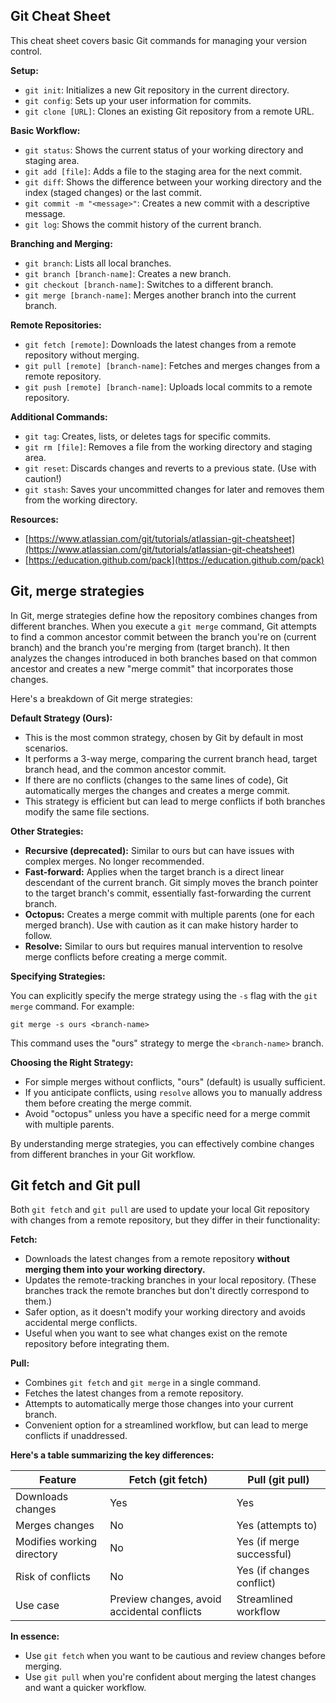 ## Git Cheat Sheet

This cheat sheet covers basic Git commands for managing your version control.

**Setup:**

* `git init`: Initializes a new Git repository in the current directory.
* `git config`: Sets up your user information for commits.
* `git clone [URL]`: Clones an existing Git repository from a remote URL.

**Basic Workflow:**

* `git status`: Shows the current status of your working directory and staging area.
* `git add [file]`: Adds a file to the staging area for the next commit.
* `git diff`: Shows the difference between your working directory and the index (staged changes) or the last commit.
* `git commit -m "<message>"`: Creates a new commit with a descriptive message.
* `git log`: Shows the commit history of the current branch.

**Branching and Merging:**

* `git branch`: Lists all local branches.
* `git branch [branch-name]`: Creates a new branch.
* `git checkout [branch-name]`: Switches to a different branch.
* `git merge [branch-name]`: Merges another branch into the current branch.

**Remote Repositories:**

* `git fetch [remote]`: Downloads the latest changes from a remote repository without merging.
* `git pull [remote] [branch-name]`: Fetches and merges changes from a remote repository.
* `git push [remote] [branch-name]`: Uploads local commits to a remote repository.

**Additional Commands:**

* `git tag`: Creates, lists, or deletes tags for specific commits.
* `git rm [file]`: Removes a file from the working directory and staging area.
* `git reset`: Discards changes and reverts to a previous state. (Use with caution!)
* `git stash`: Saves your uncommitted changes for later and removes them from the working directory.

**Resources:**

* [https://www.atlassian.com/git/tutorials/atlassian-git-cheatsheet](https://www.atlassian.com/git/tutorials/atlassian-git-cheatsheet)
* [https://education.github.com/pack](https://education.github.com/pack)

## Git, merge strategies

In Git, merge strategies define how the repository combines changes from different branches. When you execute a `git merge` command, Git attempts to find a common ancestor commit between the branch you're on (current branch) and the branch you're merging from (target branch). It then analyzes the changes introduced in both branches based on that common ancestor and creates a new "merge commit" that incorporates those changes.

Here's a breakdown of Git merge strategies:

**Default Strategy (Ours):**

* This is the most common strategy, chosen by Git by default in most scenarios.
* It performs a 3-way merge, comparing the current branch head, target branch head, and the common ancestor commit.
* If there are no conflicts (changes to the same lines of code), Git automatically merges the changes and creates a merge commit.
* This strategy is efficient but can lead to merge conflicts if both branches modify the same file sections.

**Other Strategies:**

* **Recursive (deprecated):** Similar to ours but can have issues with complex merges. No longer recommended.
* **Fast-forward:** Applies when the target branch is a direct linear descendant of the current branch. Git simply moves the branch pointer to the target branch's commit, essentially fast-forwarding the current branch.
* **Octopus:** Creates a merge commit with multiple parents (one for each merged branch). Use with caution as it can make history harder to follow.
* **Resolve:** Similar to ours but requires manual intervention to resolve merge conflicts before creating a merge commit.

**Specifying Strategies:**

You can explicitly specify the merge strategy using the `-s` flag with the `git merge` command. For example:

```
git merge -s ours <branch-name>
```

This command uses the "ours" strategy to merge the `<branch-name>` branch.

**Choosing the Right Strategy:**

* For simple merges without conflicts, "ours" (default) is usually sufficient.
* If you anticipate conflicts, using `resolve` allows you to manually address them before creating the merge commit.
* Avoid "octopus" unless you have a specific need for a merge commit with multiple parents.

By understanding merge strategies, you can effectively combine changes from different branches in your Git workflow.

## Git fetch and Git pull

Both `git fetch` and `git pull` are used to update your local Git repository with changes from a remote repository, but they differ in their functionality:

**Fetch:**

* Downloads the latest changes from a remote repository **without merging them into your working directory.**
* Updates the remote-tracking branches in your local repository. (These branches track the remote branches but don't directly correspond to them.)
* Safer option, as it doesn't modify your working directory and avoids accidental merge conflicts.
* Useful when you want to see what changes exist on the remote repository before integrating them.

**Pull:**

* Combines `git fetch` and `git merge` in a single command.
* Fetches the latest changes from a remote repository.
* Attempts to automatically merge those changes into your current branch.
* Convenient option for a streamlined workflow, but can lead to merge conflicts if unaddressed.

**Here's a table summarizing the key differences:**

| Feature          | Fetch (git fetch) | Pull (git pull) |
|------------------|------------------|----------------|
| Downloads changes | Yes               | Yes            |
| Merges changes    | No                | Yes (attempts to) |
| Modifies working directory | No                | Yes (if merge successful) |
| Risk of conflicts | No                | Yes (if changes conflict) |
| Use case          | Preview changes, avoid accidental conflicts | Streamlined workflow |

**In essence:**

* Use `git fetch` when you want to be cautious and review changes before merging.
* Use `git pull` when you're confident about merging the latest changes and want a quicker workflow.



